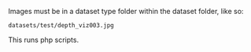 Images must be in a dataset type folder within the dataset folder, like so:

```
datasets/test/depth_viz003.jpg
```

This runs php scripts.
